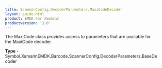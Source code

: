 ```yaml
---
title: ScannerConfig.DecoderParameters.MaxiCodeDecoder
layout: guide.html
product: EMDK For Xamarin
productversion: '1.0'
---
```

The MaxiCode class provides access to parameters that are available for the MaxiCode decoder.

**Type** - Symbol.XamarinEMDK.Barcode.ScannerConfig.DecoderParameters.BaseDecoder













